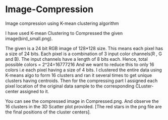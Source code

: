# Image-Compression
Image compression using K-mean clustering algorithm

I have used K-mean Clustering to Compressed the given image(bird_small.png).

The given is a 24 bit RGB image of 128*128 size. This means each pixel has a size of 24 bits. 
Each pixel is a combination of 3 input color channels(R , G and B). The input channels have a length of 
8 bits each.
Hence, total possible colors = 2^24=16777216
And we want to reduce this to only 16 colors i.e each pixel having a size of 4 bits.
I clustered the entire data using K-means algo to form 16 clusters and ran it several times to get unique clusters having
centroids.
Then for the compressing part I assigned each pixel location of the original data sample to the corresponding CLuster-center
assigned to it.

You can see the compressed image in Compressed.png.
And observe the 16 clusters in the 3D Scatter plot provided.
[The red stars in the png file are the final positions of the cluster centers].
